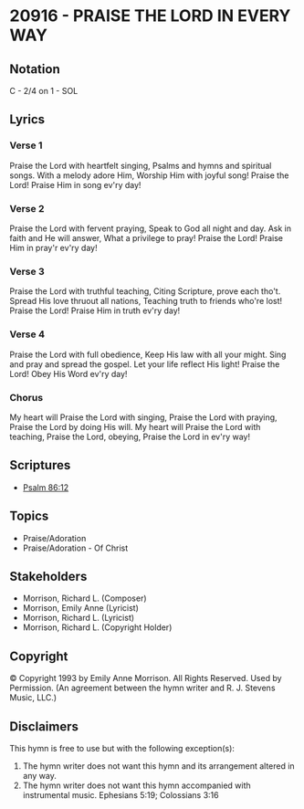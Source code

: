 # 20916 - PRAISE THE LORD IN EVERY WAY

## Notation

C - 2/4 on 1 - SOL

## Lyrics

### Verse 1

Praise the Lord with heartfelt singing, Psalms and hymns and spiritual songs. With a melody adore Him, Worship Him with joyful song! Praise the Lord! Praise Him in song ev'ry day!

### Verse 2

Praise the Lord with fervent praying, Speak to God all night and day. Ask in faith and He will answer, What a privilege to pray! Praise the Lord! Praise Him in pray'r ev'ry day!

### Verse 3

Praise the Lord with truthful teaching, Citing Scripture, prove each tho't. Spread His love thruout all nations, Teaching truth to friends who're lost! Praise the Lord! Praise Him in truth ev'ry day!

### Verse 4

Praise the Lord with full obedience, Keep His law with all your might. Sing and pray and spread the gospel. Let your life reflect His light! Praise the Lord! Obey His Word ev'ry day!

### Chorus

My heart will Praise the Lord with singing, Praise the Lord with praying, Praise the Lord by doing His will.  My heart will Praise the Lord with teaching, Praise the Lord, obeying, Praise the Lord in ev'ry way!


## Scriptures

- [Psalm 86:12](https://www.biblegateway.com/passage/?search=Psalm%2086%3A12)

## Topics

- Praise/Adoration
- Praise/Adoration - Of Christ

## Stakeholders

- Morrison, Richard L. (Composer)
- Morrison, Emily Anne (Lyricist)
- Morrison, Richard L. (Lyricist)
- Morrison, Richard L. (Copyright Holder)

## Copyright

© Copyright 1993 by Emily Anne Morrison. All Rights Reserved. Used by Permission.
(An agreement between the hymn writer and R. J. Stevens Music, LLC.)

## Disclaimers

This hymn is free to use but with the following exception(s):
1. The hymn writer does not want this hymn and its arrangement altered in any way.
2. The hymn writer does not want this hymn accompanied with instrumental music.
Ephesians 5:19; Colossians 3:16

